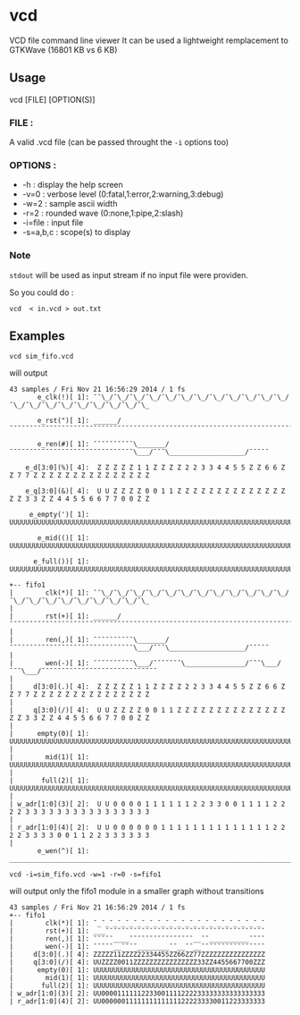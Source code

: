 # vcd

VCD file command line viewer
It can be used a lightweight remplacement to GTKWave (16801 KB vs 6 KB)

## Usage

vcd [FILE] [OPTION(S)]

### FILE :
A valid .vcd file (can be passed throught the `-i` options too)

### OPTIONS :
* -h	: display the help screen
* -v=0	: verbose level (0:fatal,1:error,2:warning,3:debug)
* -w=2	: sample ascii width
* -r=2	: rounded wave (0:none,1:pipe,2:slash)
* -i=file	: input file
* -s=a,b,c	: scope(s) to display

### Note
`stdout` will be used as input stream  if no input file were providen.

So you could do :

    vcd  < in.vcd > out.txt

## Examples

    vcd sim_fifo.vcd

will output

```
43 samples / Fri Nov 21 16:56:29 2014 / 1 fs
       e_clk(!)[ 1]: ¯¯\_/¯\_/¯\_/¯\_/¯\_/¯\_/¯\_/¯\_/¯\_/¯\_/¯\_/¯\_/¯\_/¯\_/¯\_/¯\_/¯\_/¯\_/¯\_/¯\_/¯\_
 
       e_rst(")[ 1]: ______/¯¯¯¯¯¯¯¯¯¯¯¯¯¯¯¯¯¯¯¯¯¯¯¯¯¯¯¯¯¯¯¯¯¯¯¯¯¯¯¯¯¯¯¯¯¯¯¯¯¯¯¯¯¯¯¯¯¯¯¯¯¯¯¯¯¯¯¯¯¯¯¯¯¯¯¯¯
 
       e_ren(#)[ 1]: ¯¯¯¯¯¯¯¯¯¯\_______/¯¯¯¯¯¯¯¯¯¯¯¯¯¯¯¯¯¯¯¯¯¯¯¯¯¯¯¯¯¯¯\___/¯¯¯\___________________/¯¯¯¯¯
 
    e_d[3:0](%)[ 4]:  Z Z Z Z Z 1 1 Z Z Z Z 2 2 3 3 4 4 5 5 Z Z 6 6 Z Z 7 7 Z Z Z Z Z Z Z Z Z Z Z Z Z Z Z
 
    e_q[3:0](&)[ 4]:  U U Z Z Z Z 0 0 1 1 Z Z Z Z Z Z Z Z Z Z Z Z Z Z Z Z 3 3 Z Z 4 4 5 5 6 6 7 7 0 0 Z Z
 
     e_empty(')[ 1]: UUUUUUUUUUUUUUUUUUUUUUUUUUUUUUUUUUUUUUUUUUUUUUUUUUUUUUUUUUUUUUUUUUUUUUUUUUUUUUUUUUUU
 
       e_mid(()[ 1]: UUUUUUUUUUUUUUUUUUUUUUUUUUUUUUUUUUUUUUUUUUUUUUUUUUUUUUUUUUUUUUUUUUUUUUUUUUUUUUUUUUUU
 
      e_full())[ 1]: UUUUUUUUUUUUUUUUUUUUUUUUUUUUUUUUUUUUUUUUUUUUUUUUUUUUUUUUUUUUUUUUUUUUUUUUUUUUUUUUUUUU
 
+-- fifo1
|        clk(*)[ 1]: ¯¯\_/¯\_/¯\_/¯\_/¯\_/¯\_/¯\_/¯\_/¯\_/¯\_/¯\_/¯\_/¯\_/¯\_/¯\_/¯\_/¯\_/¯\_/¯\_/¯\_/¯\_
|
|        rst(+)[ 1]: ______/¯¯¯¯¯¯¯¯¯¯¯¯¯¯¯¯¯¯¯¯¯¯¯¯¯¯¯¯¯¯¯¯¯¯¯¯¯¯¯¯¯¯¯¯¯¯¯¯¯¯¯¯¯¯¯¯¯¯¯¯¯¯¯¯¯¯¯¯¯¯¯¯¯¯¯¯¯
|
|        ren(,)[ 1]: ¯¯¯¯¯¯¯¯¯¯\_______/¯¯¯¯¯¯¯¯¯¯¯¯¯¯¯¯¯¯¯¯¯¯¯¯¯¯¯¯¯¯¯\___/¯¯¯\___________________/¯¯¯¯¯
|
|        wen(-)[ 1]: ¯¯¯¯¯¯¯¯¯¯\___/¯¯¯¯¯¯¯\_______________/¯¯¯\___/¯¯¯\___/¯¯¯¯¯¯¯¯¯¯¯¯¯¯¯¯¯¯¯¯¯¯¯¯¯¯¯¯¯
|
|     d[3:0](.)[ 4]:  Z Z Z Z Z 1 1 Z Z Z Z 2 2 3 3 4 4 5 5 Z Z 6 6 Z Z 7 7 Z Z Z Z Z Z Z Z Z Z Z Z Z Z Z
|
|     q[3:0](/)[ 4]:  U U Z Z Z Z 0 0 1 1 Z Z Z Z Z Z Z Z Z Z Z Z Z Z Z Z 3 3 Z Z 4 4 5 5 6 6 7 7 0 0 Z Z
|
|      empty(0)[ 1]: UUUUUUUUUUUUUUUUUUUUUUUUUUUUUUUUUUUUUUUUUUUUUUUUUUUUUUUUUUUUUUUUUUUUUUUUUUUUUUUUUUUU
|
|        mid(1)[ 1]: UUUUUUUUUUUUUUUUUUUUUUUUUUUUUUUUUUUUUUUUUUUUUUUUUUUUUUUUUUUUUUUUUUUUUUUUUUUUUUUUUUUU
|
|       full(2)[ 1]: UUUUUUUUUUUUUUUUUUUUUUUUUUUUUUUUUUUUUUUUUUUUUUUUUUUUUUUUUUUUUUUUUUUUUUUUUUUUUUUUUUUU
|
| w_adr[1:0](3)[ 2]:  U U 0 0 0 0 1 1 1 1 1 1 2 2 3 3 0 0 1 1 1 1 2 2 2 2 3 3 3 3 3 3 3 3 3 3 3 3 3 3 3 3
|
| r_adr[1:0](4)[ 2]:  U U 0 0 0 0 0 0 1 1 1 1 1 1 1 1 1 1 1 1 1 1 2 2 2 2 3 3 3 3 0 0 1 1 2 2 3 3 3 3 3 3
|
       e_wen(^)[ 1]: ____________________________________________________________________________________
```

    vcd -i=sim_fifo.vcd -w=1 -r=0 -s=fifo1

will output only the fifo1 module in a smaller graph without transitions

```
43 samples / Fri Nov 21 16:56:29 2014 / 1 fs
+-- fifo1
|        clk(*)[ 1]: ¯_¯_¯_¯_¯_¯_¯_¯_¯_¯_¯_¯_¯_¯_¯_¯_¯_¯_¯_¯_¯_¯  
|        rst(+)[ 1]: ___¯¯¯¯¯¯¯¯¯¯¯¯¯¯¯¯¯¯¯¯¯¯¯¯¯¯¯¯¯¯¯¯¯¯¯¯¯¯¯¯  
|        ren(,)[ 1]: ¯¯¯¯¯____¯¯¯¯¯¯¯¯¯¯¯¯¯¯¯¯__¯¯__________¯¯¯¯  
|        wen(-)[ 1]: ¯¯¯¯¯__¯¯¯¯________¯¯__¯¯__¯¯¯¯¯¯¯¯¯¯¯¯¯¯¯¯  
|     d[3:0](.)[ 4]: ZZZZZ11ZZZZ22334455ZZ66ZZ77ZZZZZZZZZZZZZZZZ  
|     q[3:0](/)[ 4]: UUZZZZ0011ZZZZZZZZZZZZZZZZ33ZZ4455667700ZZZ  
|      empty(0)[ 1]: UUUUUUUUUUUUUUUUUUUUUUUUUUUUUUUUUUUUUUUUUUU  
|        mid(1)[ 1]: UUUUUUUUUUUUUUUUUUUUUUUUUUUUUUUUUUUUUUUUUUU  
|       full(2)[ 1]: UUUUUUUUUUUUUUUUUUUUUUUUUUUUUUUUUUUUUUUUUUU  
| w_adr[1:0](3)[ 2]: UU00001111112233001111222233333333333333333  
| r_adr[1:0](4)[ 2]: UU00000011111111111111222233330011223333333
```